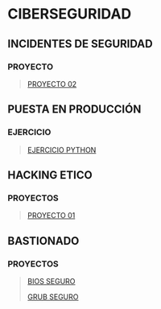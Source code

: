 # CIBERSEGURIDAD

## INCIDENTES DE SEGURIDAD
### PROYECTO

> [PROYECTO 02](./INCIDENTES%20DE%20SEGURIDAD/PROYECTOS/PRESENTACION/1.a.0.3_G2.html)

##  PUESTA EN PRODUCCIÓN
### EJERCICIO

> [EJERCICIO PYTHON](./EJERCICIOS_PYTHON.html)

## HACKING ETICO
### PROYECTOS

> [PROYECTO 01](./HACKING_ETICO/P.01_G2_HE.html)

## BASTIONADO
### PROYECTOS

> [BIOS SEGURO](./BASTIONADO/PROYECTOS/VISUAL/proyectos-BIOS/)
>
> [GRUB SEGURO](./BASTIONADO/PROYECTOS/VISUAL/proyectos-GRUB/)
